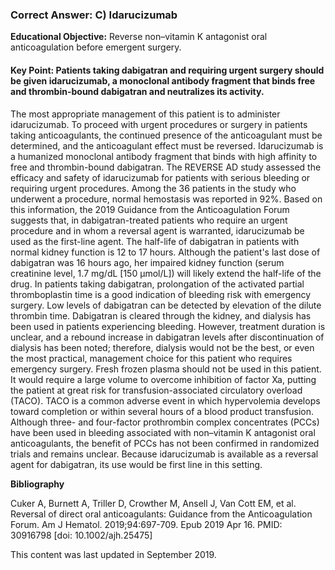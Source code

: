 
### Correct Answer: C) Idarucizumab 

**Educational Objective:** Reverse non–vitamin K antagonist oral anticoagulation before emergent surgery.

#### **Key Point:** Patients taking dabigatran and requiring urgent surgery should be given idarucizumab, a monoclonal antibody fragment that binds free and thrombin-bound dabigatran and neutralizes its activity.

The most appropriate management of this patient is to administer idarucizumab. To proceed with urgent procedures or surgery in patients taking anticoagulants, the continued presence of the anticoagulant must be determined, and the anticoagulant effect must be reversed. Idarucizumab is a humanized monoclonal antibody fragment that binds with high affinity to free and thrombin-bound dabigatran. The REVERSE AD study assessed the efficacy and safety of idarucizumab for patients with serious bleeding or requiring urgent procedures. Among the 36 patients in the study who underwent a procedure, normal hemostasis was reported in 92%. Based on this information, the 2019 Guidance from the Anticoagulation Forum suggests that, in dabigatran-treated patients who require an urgent procedure and in whom a reversal agent is warranted, idarucizumab be used as the first-line agent. The half-life of dabigatran in patients with normal kidney function is 12 to 17 hours. Although the patient's last dose of dabigatran was 16 hours ago, her impaired kidney function (serum creatinine level, 1.7 mg/dL [150 µmol/L]) will likely extend the half-life of the drug. In patients taking dabigatran, prolongation of the activated partial thromboplastin time is a good indication of bleeding risk with emergency surgery. Low levels of dabigatran can be detected by elevation of the dilute thrombin time.
Dabigatran is cleared through the kidney, and dialysis has been used in patients experiencing bleeding. However, treatment duration is unclear, and a rebound increase in dabigatran levels after discontinuation of dialysis has been noted; therefore, dialysis would not be the best, or even the most practical, management choice for this patient who requires emergency surgery.
Fresh frozen plasma should not be used in this patient. It would require a large volume to overcome inhibition of factor Xa, putting the patient at great risk for transfusion-associated circulatory overload (TACO). TACO is a common adverse event in which hypervolemia develops toward completion or within several hours of a blood product transfusion.
Although three- and four-factor prothrombin complex concentrates (PCCs) have been used in bleeding associated with non–vitamin K antagonist oral anticoagulants, the benefit of PCCs has not been confirmed in randomized trials and remains unclear. Because idarucizumab is available as a reversal agent for dabigatran, its use would be first line in this setting.

**Bibliography**

Cuker A, Burnett A, Triller D, Crowther M, Ansell J, Van Cott EM, et al. Reversal of direct oral anticoagulants: Guidance from the Anticoagulation Forum. Am J Hematol. 2019;94:697-709. Epub 2019 Apr 16. PMID: 30916798 [doi: 10.1002/ajh.25475]

This content was last updated in September 2019.